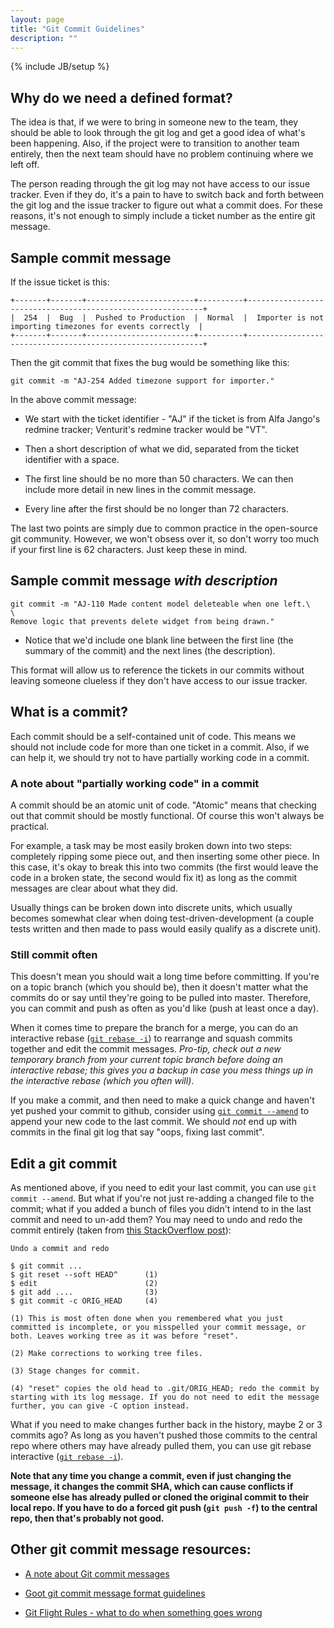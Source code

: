```yaml
---
layout: page
title: "Git Commit Guidelines"
description: ""
---
```

{% include JB/setup %}

## Why do we need a defined format?

The idea is that, if we were to bring in someone new to the team, they should be able to look through the git log and get a good idea of what's been happening. Also, if the project were to transition to another team entirely, then the next team should have no problem continuing where we left off.

The person reading through the git log may not have access to our issue tracker. Even if they do, it's a pain to have to switch back and forth between the git log and the issue tracker to figure out what a commit does. For these reasons, it's not enough to simply include a ticket number as the entire git message.

## Sample commit message

If the issue ticket is this:

```
+-------+-------+------------------------+----------+------------------------------------------------------------+
|  254  |  Bug  |  Pushed to Production  |  Normal  |  Importer is not importing timezones for events correctly  |
+-------+-------+------------------------+----------+------------------------------------------------------------+
```

Then the git commit that fixes the bug would be something like this:

```
git commit -m "AJ-254 Added timezone support for importer."
```

In the above commit message:

* We start with the ticket identifier - "AJ" if the ticket is from Alfa Jango's redmine tracker; Venturit's redmine tracker would be "VT".

* Then a short description of what we did, separated from the ticket identifier with a space.

* The first line should be no more than 50 characters. We can then include more detail in new lines in the commit message. 

* Every line after the first should be no longer than 72 characters.

The last two points are simply due to common practice in the open-source git community. However, we won't obsess over it, so don't worry too much if your first line is 62 characters. Just keep these in mind.

## Sample commit message *with description*

```
git commit -m "AJ-110 Made content model deleteable when one left.\
\
Remove logic that prevents delete widget from being drawn."
```

* Notice that we'd include one blank line between the first line (the summary of the commit) and the next lines (the description).

This format will allow us to reference the tickets in our commits without leaving someone clueless if they don't have access to our issue tracker.

## What is a commit?

Each commit should be a self-contained unit of code. This means we should not include code for more than one ticket in a commit. Also, if we can help it, we should try not to have partially working code in a commit.

### A note about "partially working code" in a commit

A commit should be an atomic unit of code. "Atomic" means that checking out that commit should be mostly functional. Of course this won't always be practical.

For example, a task may be most easily broken down into two steps: completely ripping some piece out, and then inserting some other piece. In this case, it's okay to break this into two commits (the first would leave the code in a broken state, the second would fix it) as long as the commit messages are clear about what they did.

Usually things can be broken down into discrete units, which usually becomes somewhat clear when doing test-driven-development (a couple tests written and then made to pass would easily qualify as a discrete unit).

### Still commit often

This doesn't mean you should wait a long time before committing. If you're on a topic branch (which you should be), then it doesn't matter what the commits do or say until they're going to be pulled into master. Therefore, you can commit and push as often as you'd like (push at least once a day).

When it comes time to prepare the branch for a merge, you can do an interactive rebase ([`git rebase -i`](http://gitready.com/advanced/2009/02/10/squashing-commits-with-rebase.html)) to rearrange and squash commits together and edit the commit messages. *Pro-tip, check out a new temporary branch from your current topic branch before doing an interactive rebase; this gives you a backup in case you mess things up in the interactive rebase (which you often will)*.

If you make a commit, and then need to make a quick change and haven't yet pushed your commit to github, consider using [`git commit --amend`](http://nathanhoad.net/git-amend-your-last-commit) to append your new code to the last commit. We should *not* end up with commits in the final git log that say "oops, fixing last commit".

## Edit a git commit

As mentioned above, if you need to edit your last commit, you can use `git commit --amend`. But what if you're not just re-adding a changed file to the commit; what if you added a bunch of files you didn't intend to in the last commit and need to un-add them? You may need to undo and redo the commit entirely (taken from [this StackOverflow post](http://stackoverflow.com/a/927386/366381)):

```
Undo a commit and redo

$ git commit ...
$ git reset --soft HEAD^      (1)
$ edit                        (2)
$ git add ....                (3)
$ git commit -c ORIG_HEAD     (4)

(1) This is most often done when you remembered what you just committed is incomplete, or you misspelled your commit message, or both. Leaves working tree as it was before "reset".

(2) Make corrections to working tree files.

(3) Stage changes for commit.

(4) "reset" copies the old head to .git/ORIG_HEAD; redo the commit by starting with its log message. If you do not need to edit the message further, you can give -C option instead.
```

What if you need to make changes further back in the history, maybe 2 or 3 commits ago? As long as you haven't pushed those commits to the central repo where others may have already pulled them, you can use git rebase interactive ([`git rebase -i`](http://git-scm.com/book/en/Git-Tools-Rewriting-History#Changing-Multiple-Commit-Messages)).

**Note that any time you change a commit, even if just changing the message, it changes the commit SHA, which can cause conflicts if someone else has already pulled or cloned the original commit to their local repo. If you have to do a forced git push (`git push -f`) to the central repo, then that's probably not good.**

## Other git commit message resources:

* [A note about Git commit
  messages](http://tbaggery.com/2008/04/19/a-note-about-git-commit-messages.html)

* [Goot git commit message format
  guidelines](http://stackoverflow.com/questions/43598/suggestions-for-a-good-commit-message-format-guideline)

* [Git Flight Rules - what to do when something goes
  wrong](https://github.com/k88hudson/git-flight-rules)
